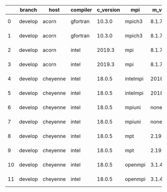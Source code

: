 |    | branch   | host     | compiler   | c_version   | mpi      | m_version   | o_g   | os    | netcdf_c   | netcdf_f   | build   |   u_pass |   u_fail |   s_pass |   s_fail |   e_pass |   e_fail |   nuopc_pass |   nuopc_fail | artifacts_hash                                                                                                                                                 | modified                   |
|----|----------|----------|------------|-------------|----------|-------------|-------|-------|------------|------------|---------|----------|----------|----------|----------|----------|----------|--------------|--------------|----------------------------------------------------------------------------------------------------------------------------------------------------------------|----------------------------|
|  0 | develop  | acorn    | gfortran   | 10.3.0      | mpich3   | 8.1.7       | O     | Linux | 4.7.4      | 4.5.3      | fail    |    13685 |        0 |       49 |        0 |       80 |        0 |           50 |            0 | [artifacts](https://github.com/esmf-org/esmf-test-artifacts/tree/78f1afd5ffa13e304e99795c1cb3121fb492568a/develop/acorn/gfortran/10.3.0/O/mpich3/8.1.7)        | 2022-03-09 15:34:31.820072 |
|  1 | develop  | acorn    | gfortran   | 10.3.0      | mpich3   | 8.1.7       | g     | Linux | 4.7.4      | 4.5.3      | fail    |    13685 |        0 |       49 |        0 |       80 |        0 |           50 |            0 | [artifacts](https://github.com/esmf-org/esmf-test-artifacts/tree/7129810731714dfd62e3a2050af51efedf723c37/develop/acorn/gfortran/10.3.0/g/mpich3/8.1.7)        | 2022-03-09 15:34:31.820054 |
|  2 | develop  | acorn    | intel      | 2019.3      | mpi      | 8.1.7       | O     | Linux | 4.7.4      | 4.5.3      | fail    |    13685 |        0 |       49 |        0 |       80 |        0 |           50 |            0 | [artifacts](https://github.com/esmf-org/esmf-test-artifacts/tree/37d001e59f489246e87e4adde8109d783708e90c/develop/acorn/intel/2019.3/O/mpi/8.1.7)              | 2022-03-09 15:34:31.820083 |
|  3 | develop  | acorn    | intel      | 2019.3      | mpi      | 8.1.7       | g     | Linux | 4.7.4      | 4.5.3      | fail    |    13685 |        0 |       49 |        0 |       80 |        0 |           50 |            0 | [artifacts](https://github.com/esmf-org/esmf-test-artifacts/tree/159fcf9b83c64b2ca9144b5610dbcb5419e6885e/develop/acorn/intel/2019.3/g/mpi/8.1.7)              | 2022-03-09 15:34:31.819974 |
|  4 | develop  | cheyenne | intel      | 18.0.5      | intelmpi | 2018.4.274  | O     | Linux | 4.6.3      | 4.4.4      | fail    |    13685 |        0 |       49 |        0 |       80 |        0 |           50 |            0 | [artifacts](https://github.com/esmf-org/esmf-test-artifacts/tree/05d03f385f00f93ae80b7eac9acc38fd389e3a34/develop/cheyenne/intel/18.0.5/O/intelmpi/2018.4.274) | 2022-03-09 15:34:39.766594 |
|  5 | develop  | cheyenne | intel      | 18.0.5      | intelmpi | 2018.4.274  | g     | Linux | 4.6.3      | 4.4.4      | fail    |    13685 |        0 |       49 |        0 |       80 |        0 |           50 |            0 | [artifacts](https://github.com/esmf-org/esmf-test-artifacts/tree/88f9efe76442ec9d4e9b302acc2258ec3e211a85/develop/cheyenne/intel/18.0.5/g/intelmpi/2018.4.274) | 2022-03-09 15:34:39.766596 |
|  6 | develop  | cheyenne | intel      | 18.0.5      | mpiuni   | none        | O     | Linux | 4.8.1      | 4.5.3      | fail    |    12158 |        0 |        8 |        0 |       43 |        0 |            0 |           50 | [artifacts](https://github.com/esmf-org/esmf-test-artifacts/tree/824a51fc34576cee82e9a016210f9ac6a4700680/develop/cheyenne/intel/18.0.5/O/mpiuni/none)         | 2022-03-09 15:34:39.766588 |
|  7 | develop  | cheyenne | intel      | 18.0.5      | mpiuni   | none        | g     | Linux | 4.8.1      | 4.5.3      | fail    |    12158 |        0 |        8 |        0 |       43 |        0 |            0 |           50 | [artifacts](https://github.com/esmf-org/esmf-test-artifacts/tree/eb4f112709dee19c4e8cf879ee4b49c00f0f3c36/develop/cheyenne/intel/18.0.5/g/mpiuni/none)         | 2022-03-09 15:34:39.766593 |
|  8 | develop  | cheyenne | intel      | 18.0.5      | mpt      | 2.19        | O     | Linux | 4.6.3      | 4.4.4      | fail    |    13685 |        0 |       49 |        0 |       80 |        0 |           50 |            0 | [artifacts](https://github.com/esmf-org/esmf-test-artifacts/tree/19f56fa61616b81062fbdb642bc1e7d57aebf338/develop/cheyenne/intel/18.0.5/O/mpt/2.19)            | 2022-03-09 15:34:39.766585 |
|  9 | develop  | cheyenne | intel      | 18.0.5      | mpt      | 2.19        | g     | Linux | 4.6.3      | 4.4.4      | fail    |    13685 |        0 |       49 |        0 |       80 |        0 |           50 |            0 | [artifacts](https://github.com/esmf-org/esmf-test-artifacts/tree/2c700afbedc9ab2479691008ae892dd213460cce/develop/cheyenne/intel/18.0.5/g/mpt/2.19)            | 2022-03-09 15:34:39.766570 |
| 10 | develop  | cheyenne | intel      | 18.0.5      | openmpi  | 3.1.4       | O     | Linux | 4.6.3      | 4.4.4      | fail    |    13685 |        0 |       49 |        0 |       80 |        0 |           50 |            0 | [artifacts](https://github.com/esmf-org/esmf-test-artifacts/tree/67a009fcf918c40b198016979bba773f5961bddd/develop/cheyenne/intel/18.0.5/O/openmpi/3.1.4)       | 2022-03-09 15:34:39.766590 |
| 11 | develop  | cheyenne | intel      | 18.0.5      | openmpi  | 3.1.4       | g     | Linux | 4.6.3      | 4.4.4      | fail    |    13685 |        0 |       49 |        0 |       80 |        0 |           50 |            0 | [artifacts](https://github.com/esmf-org/esmf-test-artifacts/tree/304e8d3051e5278f62637621c36692819b56f069/develop/cheyenne/intel/18.0.5/g/openmpi/3.1.4)       | 2022-03-09 15:34:39.766598 |